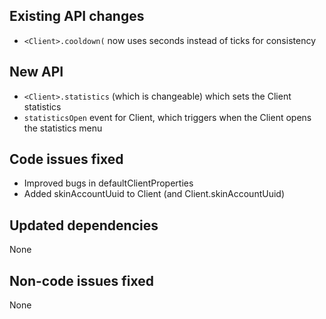 ## Existing API changes
* `<Client>.cooldown(` now uses seconds instead of ticks for consistency

## New API
* `<Client>.statistics` (which is changeable) which sets the Client statistics
* `statisticsOpen` event for Client, which triggers when the Client opens the statistics menu

## Code issues fixed
* Improved bugs in defaultClientProperties
* Added skinAccountUuid to Client (and Client.skinAccountUuid)

## Updated dependencies
None

## Non-code issues fixed
None